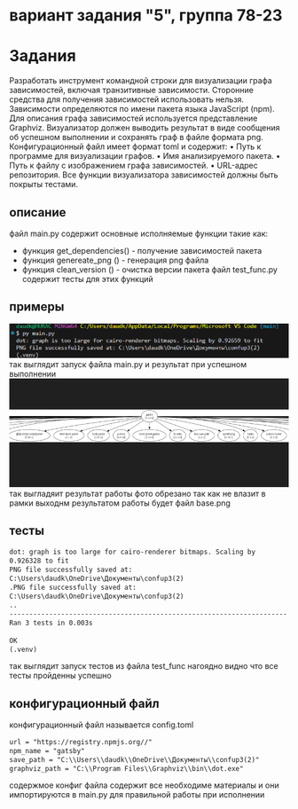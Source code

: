# вариант задания "5", группа 78-23

# Задания
Разработать инструмент командной строки для визуализации графа 
зависимостей, включая транзитивные зависимости. Сторонние средства для 
получения зависимостей использовать нельзя. 
Зависимости определяются по имени пакета языка JavaScript (npm). Для 
описания 
графа зависимостей используется представление Graphviz. 
Визуализатор должен выводить результат в виде сообщения об успешном 
выполнении и сохранять граф в файле формата png. 
Конфигурационный файл имеет формат toml и содержит: 
• Путь к программе для визуализации графов. 
• Имя анализируемого пакета. 
• Путь к файлу с изображением графа зависимостей. 
• URL-адрес репозитория. 
Все функции визуализатора зависимостей должны быть покрыты тестами. 
## описание
файл main.py содержит основные исполняемые функции такие как:
- функция get_dependencies() - получение зависимостей пакета
- функция genereate_png () - генерация png файла
- функция clean_version () - очистка версии пакета
файл test_func.py содержит тесты для этих функций
## примеры
![](image1.png)
так выглядит запуск файла main.py и результат при успешном выполнении
![](image.png)
так выгладяит результат работы 
фото обрезано так как не влазит в рамки 
выходнм результатом работы будет файл base.png
## тесты
```$ py -m unittest test_func.py
dot: graph is too large for cairo-renderer bitmaps. Scaling by 0.926328 to fit
PNG file successfully saved at: C:\Users\daudk\OneDrive\Документы\confup3(2)
.PNG file successfully saved at: C:\Users\daudk\OneDrive\Документы\confup3(2)
..
----------------------------------------------------------------------
Ran 3 tests in 0.003s

OK
(.venv) 
```
так выглядит запуск тестов из файла test_func
нагоядно видно что все тесты пройденны успешно 

## конфигурационный файл
конфигурационный файл называется config.toml
```
url = "https://registry.npmjs.org//"
npm_name = "gatsby"
save_path = "C:\\Users\\daudk\\OneDrive\\Документы\\confup3(2)"
graphviz_path = "C:\\Program Files\\Graphviz\\bin\\dot.exe"
```
содержмое конфиг файла содержит все необходиме материалы и  они импортируются в main.py для правильной работы при исполнении


